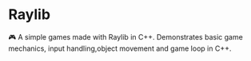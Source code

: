 # Raylib
🎮 A simple games made with Raylib in C++. Demonstrates basic game mechanics, input handling,object movement and game loop in C++.
